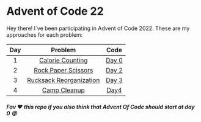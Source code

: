 # Advent of Code 22

Hey there! I´ve been participating in Advent of Code 2022. These are my approaches for each problem:

| Day | Problem | Code |
| :------------: | :------------: | :------------: |
| 1  |  [Calorie Counting][Calorie Counting] |  [Day 0][Day 0] |
| 2  |  [Rock Paper Scissors] |  [Day 2][Day 2] |
| 3  |  [Rucksack Reorganization] |  [Day 3][Day 3] |
| 4  |  [Camp Cleanup] |  [Day4][Day 4] |


##### Fav ❤️ this repo if you also think that Advent Of Code should start at day 0 😛

[Day 0]: https://github.com/GabriRDiaz/AdventOfCode22/tree/main/Day1 "Day 0"
[Calorie Counting]: https://adventofcode.com/2022/day/1 "Calorie Counting"
[Day 2]: https://github.com/GabriRDiaz/AdventOfCode22/tree/main/Day2 "Day 2"
[Rock Paper Scissors]: https://adventofcode.com/2022/day/2 "Rock Paper Scissors"
[Day 3]: https://github.com/GabriRDiaz/AdventOfCode22/tree/main/Day3 "Day 3"
[Rucksack Reorganization]: https://adventofcode.com/2022/day/2 "Rucksack Reorganization"
[Day 4]: https://github.com/GabriRDiaz/AdventOfCode22/tree/main/Day4 "Day 4"
[Camp Cleanup]: https://adventofcode.com/2022/day/4 "Camp Cleanup"
